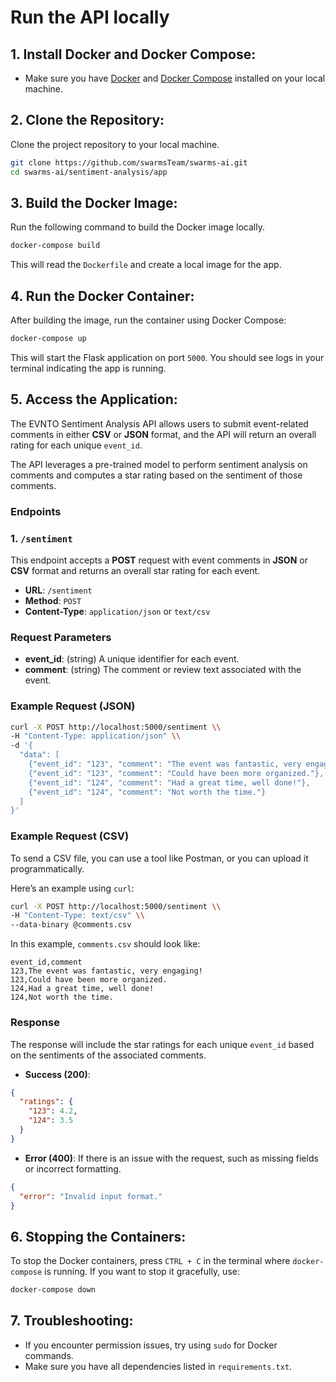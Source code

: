 # Run the API locally

## 1. Install Docker and Docker Compose:

- Make sure you have [Docker](https://docs.docker.com/get-docker/) and [Docker Compose](https://docs.docker.com/compose/install/) installed on your local machine.

## 2. Clone the Repository:

Clone the project repository to your local machine.

```bash
git clone https://github.com/swarmsTeam/swarms-ai.git
cd swarms-ai/sentiment-analysis/app
```

## 3. Build the Docker Image:

Run the following command to build the Docker image locally.

```bash
docker-compose build
```

This will read the `Dockerfile` and create a local image for the app.

## 4. Run the Docker Container:

After building the image, run the container using Docker Compose:

```bash
docker-compose up
```

This will start the Flask application on port `5000`. You should see logs in your terminal indicating the app is running.

## 5. Access the Application:

The EVNTO Sentiment Analysis API allows users to submit event-related comments in either **CSV** or **JSON** format, and the API will return an overall rating for each unique `event_id`.

The API leverages a pre-trained model to perform sentiment analysis on comments and computes a star rating based on the sentiment of those comments.

### Endpoints

### 1. `/sentiment`

This endpoint accepts a **POST** request with event comments in **JSON** or **CSV** format and returns an overall star rating for each event.

- **URL**: `/sentiment`
- **Method**: `POST`
- **Content-Type**: `application/json` or `text/csv`

### Request Parameters

- **event_id**: (string) A unique identifier for each event.
- **comment**: (string) The comment or review text associated with the event.

### Example Request (JSON)

```bash
curl -X POST http://localhost:5000/sentiment \\
-H "Content-Type: application/json" \\
-d '{
  "data": [
    {"event_id": "123", "comment": "The event was fantastic, very engaging!"},
    {"event_id": "123", "comment": "Could have been more organized."},
    {"event_id": "124", "comment": "Had a great time, well done!"},
    {"event_id": "124", "comment": "Not worth the time."}
  ]
}'
```

### Example Request (CSV)

To send a CSV file, you can use a tool like Postman, or you can upload it programmatically.

Here’s an example using `curl`:

```bash
curl -X POST http://localhost:5000/sentiment \\
-H "Content-Type: text/csv" \\
--data-binary @comments.csv
```

In this example, `comments.csv` should look like:

```
event_id,comment
123,The event was fantastic, very engaging!
123,Could have been more organized.
124,Had a great time, well done!
124,Not worth the time.
```

### Response

The response will include the star ratings for each unique `event_id` based on the sentiments of the associated comments.

- **Success (200)**:

```json
{
  "ratings": {
    "123": 4.2,
    "124": 3.5
  }
}
```

- **Error (400)**: If there is an issue with the request, such as missing fields or incorrect formatting.

```json
{
  "error": "Invalid input format."
}
```

## 6. Stopping the Containers:

To stop the Docker containers, press `CTRL + C` in the terminal where `docker-compose` is running. If you want to stop it gracefully, use:

```bash
docker-compose down
```

## 7. Troubleshooting:

- If you encounter permission issues, try using `sudo` for Docker commands.
- Make sure you have all dependencies listed in `requirements.txt`.
